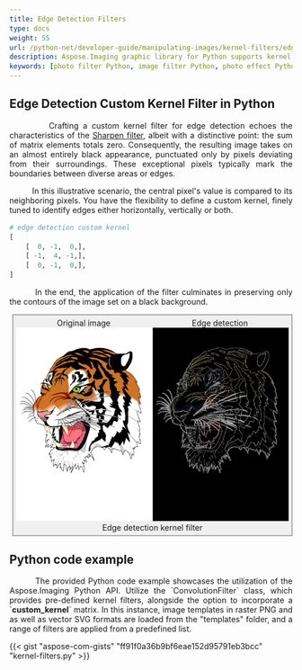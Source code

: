 ```yaml
---
title: Edge Detection Filters
type: docs
weight: 55
url: /python-net/developer-guide/manipulating-images/kernel-filters/edge-detection-filter/
description: Aspose.Imaging graphic library for Python supports kernel filters such as Edge Detection, as well as custom kernels.
keywords: [photo filter Python, image filter Python, photo effect Python, kernel filter, edge detection filter, kernel matrix, convolution operation, custom kernel filter]
---
```


## Edge Detection Custom Kernel Filter in Python

<p align='justify'>
&nbsp;&nbsp;&nbsp;&nbsp;&nbsp;&nbsp;&nbsp;&nbsp;
Crafting a custom kernel filter for edge detection echoes the characteristics of the <a href="../sharpen-filter/">Sharpen filter</a>, albeit with a distinctive point: the sum of matrix elements totals zero. Consequently, the resulting image takes on an almost entirely black appearance, punctuated only by pixels deviating from their surroundings. These exceptional pixels typically mark the boundaries between diverse areas or edges.
</p>

<p align='justify'>
&nbsp;&nbsp;&nbsp;&nbsp;&nbsp;&nbsp;&nbsp;&nbsp;
In this illustrative scenario, the central pixel's value is compared to its neighboring pixels. You have the flexibility to define a custom kernel, finely tuned to identify edges either horizontally, vertically or both.
</p>

```python
# edge detection custom kernel
[
    [  0, -1,  0,],
    [ -1,  4, -1,],
    [  0, -1,  0,],
]
```

<p align='justify'>
&nbsp;&nbsp;&nbsp;&nbsp;&nbsp;&nbsp;&nbsp;&nbsp;
In the end, the application of the filter culminates in preserving only the contours of the image set on a black background.
</p>

<style>
   .frame {
    border: 2px solid darkgray;
    padding: 5px;
    margin: 10px 0 5px 5px;
    background: #f0f0f0;
    align-items: center;
   }
   .marginauto {
    margin: 10px auto 20px;
    display: block;
   }
   .frame figcaption {
    margin: 0 auto;
    display: flex;
    flex-direction: row;
    justify-content: center;
   }
   .container {
    display: flex;
    flex-direction: row;
    align-items: center;
    justify-content: space-around;
   }
</style>

<figure class="frame">
<div class="container">
    <div>
        <figcaption>Original image</figcaption>
    </div>
    <div>
        <figcaption>Edge detection</figcaption>
    </div>
</div>
<div class="container">
    <div>
        <img src="../template-vector-svg.webp" alt="Original vector image" width="793"/>
    </div>
    <div>
        <img src="./edge-detection-kernel-filter-svg.webp" alt="Edge detection 3x3 custom kernel filter in Python" width="793" />
    </div>
</div>
<figcaption>Edge detection kernel filter</figcaption>
</figure>

## Python code example

<p align='justify'>
&nbsp;&nbsp;&nbsp;&nbsp;&nbsp;&nbsp;&nbsp;&nbsp;
The provided Python code example showcases the utilization of the Aspose.Imaging Python API. Utilize the `ConvolutionFilter` class, which provides pre-defined kernel filters, alongside the option to incorporate a `<strong>custom_kernel</strong>` matrix. In this instance, image templates in raster PNG and as well as vector SVG formats are loaded from the "templates" folder, and a range of filters are applied from a predefined list.
</p>

{{< gist "aspose-com-gists" "ff91f0a36b9bf6eae152d95791eb3bcc" "kernel-filters.py" >}}
